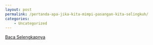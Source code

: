 ```yaml
---
layout: post
permalink: /pertanda-apa-jika-kita-mimpi-pasangan-kita-selingkuh/
categories:
    - Uncategorized
---
```


[Baca Selengkapnya](/07)
